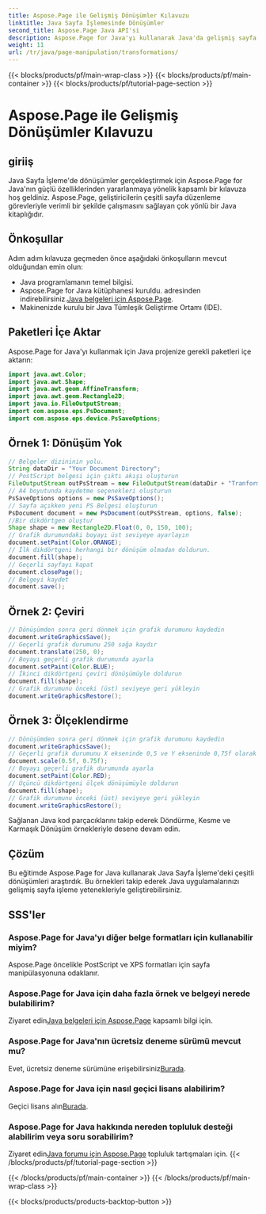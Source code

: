 ```yaml
---
title: Aspose.Page ile Gelişmiş Dönüşümler Kılavuzu
linktitle: Java Sayfa İşlemesinde Dönüşümler
second_title: Aspose.Page Java API'si
description: Aspose.Page for Java'yı kullanarak Java'da gelişmiş sayfa dönüşümlerini nasıl gerçekleştireceğinizi öğrenin. Java uygulamalarınızı güçlü manipülasyon yetenekleriyle geliştirin.
weight: 11
url: /tr/java/page-manipulation/transformations/
---
```


{{< blocks/products/pf/main-wrap-class >}}
{{< blocks/products/pf/main-container >}}
{{< blocks/products/pf/tutorial-page-section >}}

# Aspose.Page ile Gelişmiş Dönüşümler Kılavuzu

## giriiş
Java Sayfa İşleme'de dönüşümler gerçekleştirmek için Aspose.Page for Java'nın güçlü özelliklerinden yararlanmaya yönelik kapsamlı bir kılavuza hoş geldiniz. Aspose.Page, geliştiricilerin çeşitli sayfa düzenleme görevleriyle verimli bir şekilde çalışmasını sağlayan çok yönlü bir Java kitaplığıdır.
## Önkoşullar
Adım adım kılavuza geçmeden önce aşağıdaki önkoşulların mevcut olduğundan emin olun:
- Java programlamanın temel bilgisi.
-  Aspose.Page for Java kütüphanesi kuruldu. adresinden indirebilirsiniz.[Java belgeleri için Aspose.Page](https://reference.aspose.com/page/java/).
- Makinenizde kurulu bir Java Tümleşik Geliştirme Ortamı (IDE).
## Paketleri İçe Aktar
Aspose.Page for Java'yı kullanmak için Java projenize gerekli paketleri içe aktarın:
```java
import java.awt.Color;
import java.awt.Shape;
import java.awt.geom.AffineTransform;
import java.awt.geom.Rectangle2D;
import java.io.FileOutputStream;
import com.aspose.eps.PsDocument;
import com.aspose.eps.device.PsSaveOptions;

```
## Örnek 1: Dönüşüm Yok
```java
// Belgeler dizininin yolu.
String dataDir = "Your Document Directory";
// PostScript belgesi için çıktı akışı oluşturun
FileOutputStream outPsStream = new FileOutputStream(dataDir + "Tranformations_outPS.ps");
// A4 boyutunda kaydetme seçenekleri oluşturun
PsSaveOptions options = new PsSaveOptions();
// Sayfa açıkken yeni PS Belgesi oluşturun
PsDocument document = new PsDocument(outPsStream, options, false);
//Bir dikdörtgen oluştur
Shape shape = new Rectangle2D.Float(0, 0, 150, 100);
// Grafik durumundaki boyayı üst seviyeye ayarlayın
document.setPaint(Color.ORANGE);
// İlk dikdörtgeni herhangi bir dönüşüm olmadan doldurun.
document.fill(shape);
// Geçerli sayfayı kapat
document.closePage();
// Belgeyi kaydet
document.save();
```
## Örnek 2: Çeviri
```java
// Dönüşümden sonra geri dönmek için grafik durumunu kaydedin
document.writeGraphicsSave();
// Geçerli grafik durumunu 250 sağa kaydır
document.translate(250, 0);
// Boyayı geçerli grafik durumunda ayarla
document.setPaint(Color.BLUE);
// İkinci dikdörtgeni çeviri dönüşümüyle doldurun
document.fill(shape);
// Grafik durumunu önceki (üst) seviyeye geri yükleyin
document.writeGraphicsRestore();
```
## Örnek 3: Ölçeklendirme
```java
// Dönüşümden sonra geri dönmek için grafik durumunu kaydedin
document.writeGraphicsSave();
// Geçerli grafik durumunu X ekseninde 0,5 ve Y ekseninde 0,75f olarak ölçeklendirin
document.scale(0.5f, 0.75f);
// Boyayı geçerli grafik durumunda ayarla
document.setPaint(Color.RED);
// Üçüncü dikdörtgeni ölçek dönüşümüyle doldurun
document.fill(shape);
// Grafik durumunu önceki (üst) seviyeye geri yükleyin
document.writeGraphicsRestore();
```
Sağlanan Java kod parçacıklarını takip ederek Döndürme, Kesme ve Karmaşık Dönüşüm örnekleriyle desene devam edin.
## Çözüm
Bu eğitimde Aspose.Page for Java kullanarak Java Sayfa İşleme'deki çeşitli dönüşümleri araştırdık. Bu örnekleri takip ederek Java uygulamalarınızı gelişmiş sayfa işleme yetenekleriyle geliştirebilirsiniz.
## SSS'ler
### Aspose.Page for Java'yı diğer belge formatları için kullanabilir miyim?
Aspose.Page öncelikle PostScript ve XPS formatları için sayfa manipülasyonuna odaklanır.
### Aspose.Page for Java için daha fazla örnek ve belgeyi nerede bulabilirim?
 Ziyaret edin[Java belgeleri için Aspose.Page](https://reference.aspose.com/page/java/) kapsamlı bilgi için.
### Aspose.Page for Java'nın ücretsiz deneme sürümü mevcut mu?
 Evet, ücretsiz deneme sürümüne erişebilirsiniz[Burada](https://releases.aspose.com/).
### Aspose.Page for Java için nasıl geçici lisans alabilirim?
 Geçici lisans alın[Burada](https://purchase.aspose.com/temporary-license/).
### Aspose.Page for Java hakkında nereden topluluk desteği alabilirim veya soru sorabilirim?
 Ziyaret edin[Java forumu için Aspose.Page](https://forum.aspose.com/c/page/39) topluluk tartışmaları için.
{{< /blocks/products/pf/tutorial-page-section >}}

{{< /blocks/products/pf/main-container >}}
{{< /blocks/products/pf/main-wrap-class >}}

{{< blocks/products/products-backtop-button >}}
